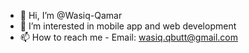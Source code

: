 - 👋 Hi, I’m @Wasiq-Qamar
- 👀 I’m interested in mobile app and web development
- 📫 How to reach me - Email: wasiq.qbutt@gmail.com

<!---
Wasiq-Qamar/Wasiq-Qamar is a ✨ special ✨ repository because its `README.md` (this file) appears on your GitHub profile.
You can click the Preview link to take a look at your changes.
--->
